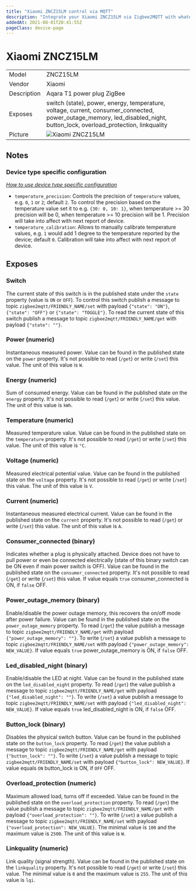 ```yaml
---
title: "Xiaomi ZNCZ15LM control via MQTT"
description: "Integrate your Xiaomi ZNCZ15LM via Zigbee2MQTT with whatever smart home infrastructure you are using without the vendors bridge or gateway."
addedAt: 2021-08-01T20:41:55Z
pageClass: device-page
---
```


<!-- !!!! -->
<!-- ATTENTION: This file is auto-generated through docgen! -->
<!-- You can only edit the "## Notes"-Section till next h1 (#) or h2 heading (##). -->
<!-- Do NOT use h1 or h2 heading within "## Notes"-Section. -->
<!-- !!!! -->

# Xiaomi ZNCZ15LM

|     |     |
|-----|-----|
| Model | ZNCZ15LM  |
| Vendor  | Xiaomi  |
| Description | Aqara T1 power plug ZigBee |
| Exposes | switch (state), power, energy, temperature, voltage, current, consumer_connected, power_outage_memory, led_disabled_night, button_lock, overload_protection, linkquality |
| Picture | ![Xiaomi ZNCZ15LM](https://www.zigbee2mqtt.io/images/devices/ZNCZ15LM.jpg) |


<!-- Notes BEGIN: You can edit here. Add "## Notes" headline if not already present. -->
## Notes

### Device type specific configuration
*[How to use device type specific configuration](../guide/configuration/devices-groups.md#specific-device-options)*

* `temperature_precision`: Controls the precision of `temperature` values,
e.g. `0`, `1` or `2`; default `2`.
To control the precision based on the temperature value set it to e.g. `{30: 0, 10: 1}`,
when temperature >= 30 precision will be 0, when temperature >= 10 precision will be 1. Precision will take into affect with next report of device.
* `temperature_calibration`: Allows to manually calibrate temperature values,
e.g. `1` would add 1 degree to the temperature reported by the device; default `0`. Calibration will take into affect with next report of device.

<!-- Notes END: Do not edit below this line -->


## Exposes

### Switch 
The current state of this switch is in the published state under the `state` property (value is `ON` or `OFF`).
To control this switch publish a message to topic `zigbee2mqtt/FRIENDLY_NAME/set` with payload `{"state": "ON"}`, `{"state": "OFF"}` or `{"state": "TOGGLE"}`.
To read the current state of this switch publish a message to topic `zigbee2mqtt/FRIENDLY_NAME/get` with payload `{"state": ""}`.

### Power (numeric)
Instantaneous measured power.
Value can be found in the published state on the `power` property.
It's not possible to read (`/get`) or write (`/set`) this value.
The unit of this value is `W`.

### Energy (numeric)
Sum of consumed energy.
Value can be found in the published state on the `energy` property.
It's not possible to read (`/get`) or write (`/set`) this value.
The unit of this value is `kWh`.

### Temperature (numeric)
Measured temperature value.
Value can be found in the published state on the `temperature` property.
It's not possible to read (`/get`) or write (`/set`) this value.
The unit of this value is `°C`.

### Voltage (numeric)
Measured electrical potential value.
Value can be found in the published state on the `voltage` property.
It's not possible to read (`/get`) or write (`/set`) this value.
The unit of this value is `V`.

### Current (numeric)
Instantaneous measured electrical current.
Value can be found in the published state on the `current` property.
It's not possible to read (`/get`) or write (`/set`) this value.
The unit of this value is `A`.

### Consumer_connected (binary)
Indicates whether a plug is physically attached. Device does not have to pull power or even be connected electrically (state of this binary switch can be ON even if main power switch is OFF).
Value can be found in the published state on the `consumer_connected` property.
It's not possible to read (`/get`) or write (`/set`) this value.
If value equals `true` consumer_connected is ON, if `false` OFF.

### Power_outage_memory (binary)
Enable/disable the power outage memory, this recovers the on/off mode after power failure.
Value can be found in the published state on the `power_outage_memory` property.
To read (`/get`) the value publish a message to topic `zigbee2mqtt/FRIENDLY_NAME/get` with payload `{"power_outage_memory": ""}`.
To write (`/set`) a value publish a message to topic `zigbee2mqtt/FRIENDLY_NAME/set` with payload `{"power_outage_memory": NEW_VALUE}`.
If value equals `true` power_outage_memory is ON, if `false` OFF.

### Led_disabled_night (binary)
Enable/disable the LED at night.
Value can be found in the published state on the `led_disabled_night` property.
To read (`/get`) the value publish a message to topic `zigbee2mqtt/FRIENDLY_NAME/get` with payload `{"led_disabled_night": ""}`.
To write (`/set`) a value publish a message to topic `zigbee2mqtt/FRIENDLY_NAME/set` with payload `{"led_disabled_night": NEW_VALUE}`.
If value equals `true` led_disabled_night is ON, if `false` OFF.

### Button_lock (binary)
Disables the physical switch button.
Value can be found in the published state on the `button_lock` property.
To read (`/get`) the value publish a message to topic `zigbee2mqtt/FRIENDLY_NAME/get` with payload `{"button_lock": ""}`.
To write (`/set`) a value publish a message to topic `zigbee2mqtt/FRIENDLY_NAME/set` with payload `{"button_lock": NEW_VALUE}`.
If value equals `ON` button_lock is ON, if `OFF` OFF.

### Overload_protection (numeric)
Maximum allowed load, turns off if exceeded.
Value can be found in the published state on the `overload_protection` property.
To read (`/get`) the value publish a message to topic `zigbee2mqtt/FRIENDLY_NAME/get` with payload `{"overload_protection": ""}`.
To write (`/set`) a value publish a message to topic `zigbee2mqtt/FRIENDLY_NAME/set` with payload `{"overload_protection": NEW_VALUE}`.
The minimal value is `100` and the maximum value is `2500`.
The unit of this value is `W`.

### Linkquality (numeric)
Link quality (signal strength).
Value can be found in the published state on the `linkquality` property.
It's not possible to read (`/get`) or write (`/set`) this value.
The minimal value is `0` and the maximum value is `255`.
The unit of this value is `lqi`.

